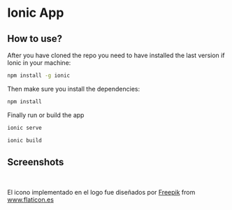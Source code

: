 # Ionic App

## How to use?

After you have cloned the repo you need to have installed the last version if Ionic in your machine:

```sh
npm install -g ionic
```

Then make sure you install the dependencies:

```sh
npm install
```

Finally run or build the app

```sh
ionic serve
```

```sh
ionic build
```

## Screenshots
![]()
![]()


El icono implementado en el logo fue diseñados por <a href="https://www.flaticon.es/autores/freepik" title="Freepik">Freepik</a> from <a href="https://www.flaticon.es/" title="Flaticon"> www.flaticon.es</a>